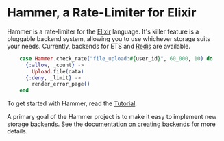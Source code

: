 # Hammer, a Rate-Limiter for Elixir

Hammer is a rate-limiter for the [Elixir](https://elixir-lang.org/) language.
It's killer feature is a pluggable backend system, allowing you to use whichever
storage suits your needs. Currently, backends for ETS and
[Redis](https://github.com/ExHammer/hammer-backend-redis) are available.


```elixir
    case Hammer.check_rate("file_upload:#{user_id}", 60_000, 10) do
      {:allow, _count} ->
        Upload.file(data)
      {:deny, _limit} ->
        render_error_page()
    end
```

To get started with Hammer, read the [Tutorial](/hammer/tutorial.html).

A primary goal of the Hammer project is to make it easy to implement new storage
backends. See the [documentation on creating
backends](/hammer/creatingbackends.html) for more details.
